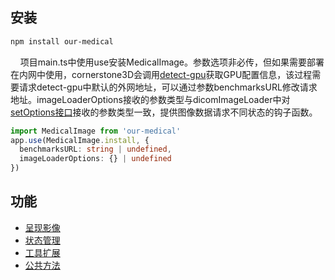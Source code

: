 ## 安装

```sh
npm install our-medical
```

    项目main.ts中使用use安装MedicalImage。参数选项非必传，但如果需要部署在内网中使用，cornerstone3D会调用[detect-gpu](https://github.com/pmndrs/detect-gpu)获取GPU配置信息，该过程需要请求detect-gpu中默认的外网地址，可以通过参数benchmarksURL修改请求地址。imageLoaderOptions接收的参数类型与dicomImageLoader中对[setOptions接口](https://github.com/cornerstonejs/cornerstone3D/blob/main/packages/dicomImageLoader/src/imageLoader/internal/options.ts)接收的参数类型一致，提供图像数据请求不同状态的钩子函数。

```typescript
import MedicalImage from 'our-medical'
app.use(MedicalImage.install, {
  benchmarksURL: string | undefined,
  imageLoaderOptions: {} | undefined
})
```

## 功能

* [呈现影像](./display.md)
* [状态管理](./status.md)
* [工具扩展](./tools.md)
* [公共方法](./utilities.md)
